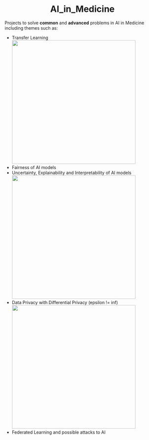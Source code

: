 <div align="center">
<h1>AI_in_Medicine</h1>
</div>
  
Projects to solve **common** and **advanced** problems in AI in Medicine including themes such as:
<ul>
<li>Transfer Learning <br/> <img src="https://github.com/matormentor/AI_in_Medicine/assets/104513440/3a3220e9-77c2-4229-8943-c8165af031c7" width="400"/> </li>
<li>Fairness of AI models  </li>
<li>Uncertainty, Explainability and Interpretability of AI models <br/> <img src="https://github.com/matormentor/AI_in_Medicine/assets/104513440/ff7c959c-9ff4-45bb-bb60-0e99d7915987" width="400"></li>
<li>Data Privacy with Differential Privacy (epsilon != inf) <br/> <img src="https://github.com/matormentor/AI_in_Medicine/assets/104513440/6c5e4779-b18d-4cff-b3ce-42d7ba6b980b" width="400"></li>
<li>Federated Learning and possible attacks to AI</li>
</ul>
